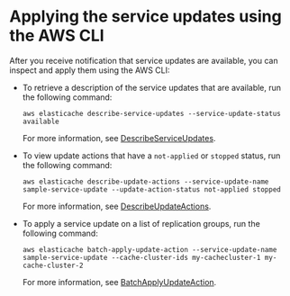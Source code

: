 # Applying the service updates using the AWS CLI<a name="applying-updates-cli-memcached"></a>

After you receive notification that service updates are available, you can inspect and apply them using the AWS CLI:
+ To retrieve a description of the service updates that are available, run the following command:

  `aws elasticache describe-service-updates --service-update-status available`

  For more information, see [DescribeServiceUpdates](https://docs.aws.amazon.com/AmazonElastiCache/latest/APIReference/API_DescribeServiceUpdates.html)\. 
+ To view update actions that have a `not-applied` or `stopped` status, run the following command: 

  `aws elasticache describe-update-actions --service-update-name sample-service-update --update-action-status not-applied stopped`

  For more information, see [DescribeUpdateActions](https://docs.aws.amazon.com/AmazonElastiCache/latest/APIReference/API_DescribeUpdateActions.html)\. 
+ To apply a service update on a list of replication groups, run the following command: 

  `aws elasticache batch-apply-update-action --service-update-name sample-service-update --cache-cluster-ids my-cachecluster-1 my-cache-cluster-2`

  For more information, see [BatchApplyUpdateAction](https://docs.aws.amazon.com/AmazonElastiCache/latest/APIReference/API_BatchApplyUpdateAction.html)\. 